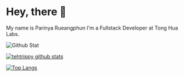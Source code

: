 # Hey, there 🙌
My name is Parinya Rueangphun I'm a Fullstack Developer at Tong Hua Labs.

![Github Stat](https://github-profile-summary-cards.vercel.app/api/cards/profile-details?username=tehtrippy&theme=dracula)

[![tehtrippy github stats](https://github-readme-stats.vercel.app/api?username=tehtrippy&count_private=true&show_icons=true&theme=dark)](https://github.com/anuraghazra/github-readme-stats)

[![Top Langs](https://github-readme-stats.vercel.app/api/top-langs/?username=tehtrippy&layout=compact)](https://github.com/anuraghazra/github-readme-stats)

